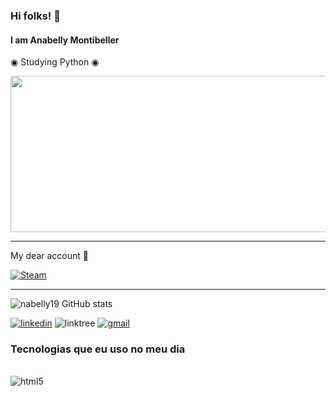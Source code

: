 ### Hi folks! 👋

#### I am Anabelly Montibeller
◉ Studying Python ◉

<img src=”![image](![SUDIO](https://user-images.githubusercontent.com/100965426/226499254-09b73ee3-f05d-4e91-990d-85fa3bfdecd8.gif)” height = "250" width = "550">

__________________________________________________________________________________________
My dear account 👶

[![Steam](https://img.shields.io/badge/Steam-000000?style=for-the-badge&logo=steam&logoColor=white)](https://steamcommunity.com/profiles/76561198884322226/)
__________________________________________________________________________________________

![nabelly19 GitHub stats](https://github-readme-stats.vercel.app/api?username=nabelly19&show_icons=true&theme=dracula)

[![linkedin](https://img.shields.io/badge/LinkedIn-0077B5?style=for-the-badge&logo=linkedin&logoColor=white)](https://www.linkedin.com/in/anabelly-sthephany-paiva-montibeller-ab1ab5235/)
![linktree](https://img.shields.io/badge/linktree-39E09B?style=for-the-badge&logo=linktree&logoColor=white)
[![gmail](https://img.shields.io/badge/Gmail-D14836?style=for-the-badge&logo=gmail&logoColor=white)](https://mail.google.com/mail/u/1/)

### Tecnologias que eu uso no meu dia
<div style = "display": inline_block><br/>
  <img alt ="html5" src = "https://img.shields.io/badge/Python-14354C?style=for-the-badge&logo=python&logoColor=white" />
</div>



